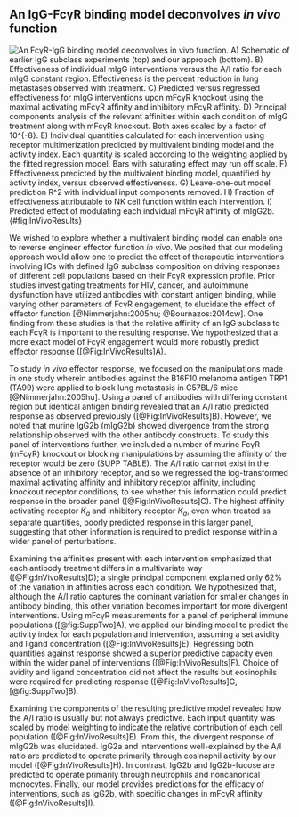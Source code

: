 ## An IgG-FcγR binding model deconvolves *in vivo* function

![**An FcγR-IgG binding model deconvolves *in vivo* function.** A) Schematic of earlier IgG subclass experiments (top) and our approach (bottom). B) Effectiveness of individual mIgG interventions versus the A/I ratio for each mIgG constant region. Effectiveness is the percent reduction in lung metastases observed with treatment. C) Predicted versus regressed effectiveness for mIgG interventions upon mFcγR knockout using the maximal activating mFcγR affinity and inhibitory mFcγR affinity. D) Principal components analysis of the relevant affinities within each condition of mIgG treatment along with mFcγR knockout. Both axes scaled by a factor of 10$^{-8}$. E) Individual quantities calculated for each intervention using receptor multimerization predicted by multivalent binding model and the activity index. Each quantity is scaled according to the weighting applied by the fitted regression model. Bars with saturating effect may run off scale. F) Effectiveness predicted by the multivalent binding model, quantified by activity index, versus observed effectiveness. G) Leave-one-out model prediction R$^2$ with individual input components removed. H) Fraction of effectiveness attributable to NK cell function within each intervention. I) Predicted effect of modulating each indvidual mFcγR affinity of mIgG2b.](./Figures/Figure4.svg){#fig:InVivoResults}

We wished to explore whether a multivalent binding model can enable one to reverse engineer effector function *in vivo*. We posited that our modeling approach would allow one to predict the effect of therapeutic interventions involving ICs with defined IgG subclass composition on driving responses of different cell populations based on their FcγR expression profile. Prior studies investigating treatments for HIV, cancer, and autoimmune dysfunction have utilized antibodies with constant antigen binding, while varying other parameters of FcγR engagement, to elucidate the effect of effector function [@Nimmerjahn:2005hu; @Bournazos:2014cw]. One finding from these studies is that the relative affinity of an IgG subclass to each FcγR is important to the resulting response. We hypothesized that a more exact model of FcγR engagement would more robustly predict effector response ([@Fig:InVivoResults]A).

To study *in vivo* effector response, we focused on the manipulations made in one study wherein antibodies against the B16F10 melanoma antigen TRP1 (TA99) were applied to block lung metastasis in C57BL/6 mice [@Nimmerjahn:2005hu]. Using a panel of antibodies with differing constant region but identical antigen binding revealed that an A/I ratio predicted response as observed previously ([@Fig:InVivoResults]B). However, we noted that murine IgG2b (mIgG2b) showed divergence from the strong relationship observed with the other antibody constructs. To study this panel of interventions further, we included a number of murine FcγR (mFcγR) knockout or blocking manipulations by assuming the affinity of the receptor would be zero (SUPP TABLE). The A/I ratio cannot exist in the absence of an inhibitory receptor, and so we regressed the log-transformed maximal activating affinity and inhibitory receptor affinity, including knockout receptor conditions, to see whether this information could predict response in the broader panel ([@Fig:InVivoResults]C). The highest affinity activating receptor $K_a$ and inhibitory receptor $K_a$, even when treated as separate quantities, poorly predicted response in this larger panel, suggesting that other information is required to predict response within a wider panel of perturbations.

Examining the affinities present with each intervention emphasized that each antibody treatment differs in a multivariate way ([@Fig:InVivoResults]D); a single principal component explained only 62% of the variation in affinities across each condition. We hypothesized that, although the A/I ratio captures the dominant variation for smaller changes in antibody binding, this other variation becomes important for more divergent interventions. Using mFcγR measurements for a panel of peripheral immune populations ([@fig:SuppTwo]A), we applied our binding model to predict the activity index for each population and intervention, assuming a set avidity and ligand concentration ([@Fig:InVivoResults]E). Regressing both quantities against response showed a superior predictive capacity even within the wider panel of interventions ([@Fig:InVivoResults]F). Choice of avidity and ligand concentration did not affect the results but eosinophils were required for predicting response ([@Fig:InVivoResults]G, [@fig:SuppTwo]B).

Examining the components of the resulting predictive model revealed how the A/I ratio is usually but not always predictive. Each input quantity was scaled by model weighting to indicate the relative contribution of each cell population ([@Fig:InVivoResults]E). From this, the divergent response of mIgG2b was elucidated. IgG2a and interventions well-explained by the A/I ratio are predicted to operate primarily through eosinophil activity by our model ([@Fig:InVivoResults]H). In contrast, IgG2b and IgG2b-fucose are predicted to operate primarily through neutrophils and noncanonical monocytes. Finally, our model provides predictions for the efficacy of interventions, such as IgG2b, with specific changes in mFcγR affinity ([@Fig:InVivoResults]I).
